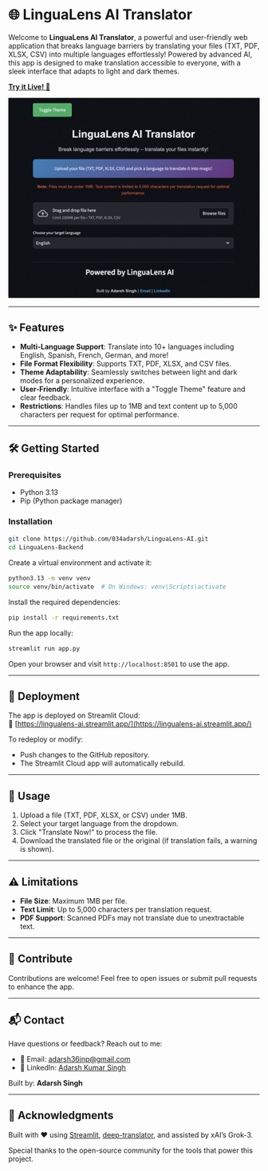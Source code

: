 # 🌐 LinguaLens AI Translator

Welcome to **LinguaLens AI Translator**, a powerful and user-friendly web application that breaks language barriers by translating your files (TXT, PDF, XLSX, CSV) into multiple languages effortlessly! Powered by advanced AI, this app is designed to make translation accessible to everyone, with a sleek interface that adapts to light and dark themes.

[**Try it Live! 🚀**](https://lingualens-ai.streamlit.app/)

![LinguaLens AI Translator Preview](APP-UI.png)

---

## ✨ Features

- **Multi-Language Support**: Translate into 10+ languages including English, Spanish, French, German, and more!
- **File Format Flexibility**: Supports TXT, PDF, XLSX, and CSV files.
- **Theme Adaptability**: Seamlessly switches between light and dark modes for a personalized experience.
- **User-Friendly**: Intuitive interface with a "Toggle Theme" feature and clear feedback.
- **Restrictions**: Handles files up to 1MB and text content up to 5,000 characters per request for optimal performance.

---

## 🛠️ Getting Started

### Prerequisites

- Python 3.13
- Pip (Python package manager)

### Installation

```bash
git clone https://github.com/034adarsh/LinguaLens-AI.git
cd LinguaLens-Backend
```

Create a virtual environment and activate it:

```bash
python3.13 -m venv venv
source venv/bin/activate  # On Windows: venv\Scripts\activate
```

Install the required dependencies:

```bash
pip install -r requirements.txt
```

Run the app locally:

```bash
streamlit run app.py
```

Open your browser and visit `http://localhost:8501` to use the app.

---

## 🚀 Deployment

The app is deployed on Streamlit Cloud:  
🔗 [https://lingualens-ai.streamlit.app/](https://lingualens-ai.streamlit.app/)

To redeploy or modify:
- Push changes to the GitHub repository.
- The Streamlit Cloud app will automatically rebuild.

---

## 📄 Usage

1. Upload a file (TXT, PDF, XLSX, or CSV) under 1MB.
2. Select your target language from the dropdown.
3. Click "Translate Now!" to process the file.
4. Download the translated file or the original (if translation fails, a warning is shown).

---

## ⚠️ Limitations

- **File Size**: Maximum 1MB per file.
- **Text Limit**: Up to 5,000 characters per translation request.
- **PDF Support**: Scanned PDFs may not translate due to unextractable text.

---

## 🤝 Contribute

Contributions are welcome! Feel free to open issues or submit pull requests to enhance the app.

---

## 📬 Contact

Have questions or feedback? Reach out to me:

- 📧 Email: [adarsh36jnp@gmail.com](mailto:adarsh36jnp@gmail.com)
- 💼 LinkedIn: [Adarsh Kumar Singh](https://www.linkedin.com/in/adarsh-kumar-singh-data/)

Built by: **Adarsh Singh**

---

## 🙏 Acknowledgments

Built with ❤️ using [Streamlit](https://streamlit.io/), [deep-translator](https://pypi.org/project/deep-translator/), and assisted by xAI’s Grok-3.

Special thanks to the open-source community for the tools that power this project.
